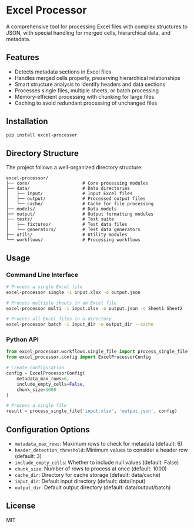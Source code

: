 # Excel Processor

A comprehensive tool for processing Excel files with complex structures to JSON, with special handling for merged cells, hierarchical data, and metadata.

## Features

- Detects metadata sections in Excel files
- Handles merged cells properly, preserving hierarchical relationships
- Smart structure analysis to identify headers and data sections
- Processes single files, multiple sheets, or batch processing
- Memory-efficient processing with chunking for large files
- Caching to avoid redundant processing of unchanged files

## Installation

```bash
pip install excel-processor
```

## Directory Structure

The project follows a well-organized directory structure:

```
excel-processor/
├── core/                    # Core processing modules
├── data/                    # Data directories
│   ├── input/               # Input Excel files
│   ├── output/              # Processed output files
│   └── cache/               # Cache for file processing
├── models/                  # Data models
├── output/                  # Output formatting modules
├── tests/                   # Test suite
│   ├── fixtures/            # Test data files
│   └── generators/          # Test data generators
├── utils/                   # Utility modules
└── workflows/               # Processing workflows
```

## Usage

### Command Line Interface

```bash
# Process a single Excel file
excel-processor single -i input.xlsx -o output.json

# Process multiple sheets in an Excel file
excel-processor multi -i input.xlsx -o output.json -s Sheet1 Sheet2

# Process all Excel files in a directory
excel-processor batch -i input_dir -o output_dir --cache
```

### Python API

```python
from excel_processor.workflows.single_file import process_single_file
from excel_processor.config import ExcelProcessorConfig

# Create configuration
config = ExcelProcessorConfig(
    metadata_max_rows=6,
    include_empty_cells=False,
    chunk_size=1000
)

# Process a single file
result = process_single_file('input.xlsx', 'output.json', config)
```

## Configuration Options

- `metadata_max_rows`: Maximum rows to check for metadata (default: 6)
- `header_detection_threshold`: Minimum values to consider a header row (default: 3)
- `include_empty_cells`: Whether to include null values (default: False)
- `chunk_size`: Number of rows to process at once (default: 1000)
- `cache_dir`: Directory for cache storage (default: data/cache)
- `input_dir`: Default input directory (default: data/input)
- `output_dir`: Default output directory (default: data/output/batch)

## License

MIT